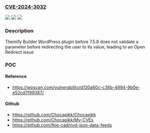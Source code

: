 ### [CVE-2024-3032](https://cve.mitre.org/cgi-bin/cvename.cgi?name=CVE-2024-3032)
![](https://img.shields.io/static/v1?label=Product&message=Themify%20Builder&color=blue)
![](https://img.shields.io/static/v1?label=Version&message=0%3C%207.5.8%20&color=brighgreen)
![](https://img.shields.io/static/v1?label=Vulnerability&message=CWE-601%20URL%20Redirection%20to%20Untrusted%20Site%20('Open%20Redirect')&color=brighgreen)

### Description

Themify Builder WordPress plugin before 7.5.8 does not validate a parameter before redirecting the user to its value, leading to an Open Redirect issue

### POC

#### Reference
- https://wpscan.com/vulnerability/d130a60c-c36b-4994-9b0e-e52cd7f99387/

#### Github
- https://github.com/Chocapikk/Chocapikk
- https://github.com/Chocapikk/My-CVEs
- https://github.com/fkie-cad/nvd-json-data-feeds

